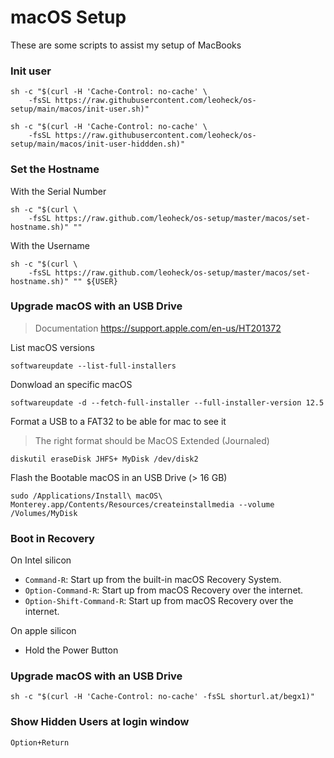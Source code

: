 # macOS Setup

These are some scripts to assist my setup of MacBooks

### Init user
```
sh -c "$(curl -H 'Cache-Control: no-cache' \
	-fsSL https://raw.githubusercontent.com/leoheck/os-setup/main/macos/init-user.sh)"
```

```
sh -c "$(curl -H 'Cache-Control: no-cache' \
	-fsSL https://raw.githubusercontent.com/leoheck/os-setup/main/macos/init-user-hiddden.sh)"
```

### Set the Hostname

With the Serial Number
```
sh -c "$(curl \
	-fsSL https://raw.github.com/leoheck/os-setup/master/macos/set-hostname.sh)" "" 
```

With the Username
```
sh -c "$(curl \
	-fsSL https://raw.github.com/leoheck/os-setup/master/macos/set-hostname.sh)" "" ${USER}
```


### Upgrade macOS with an USB Drive

> Documentation https://support.apple.com/en-us/HT201372

List macOS versions
```
softwareupdate --list-full-installers
```

Donwload an specific macOS
```
softwareupdate -d --fetch-full-installer --full-installer-version 12.5
```

Format a USB to a FAT32 to be able for mac to see it
> The right format should be MacOS Extended (Journaled)
```
diskutil eraseDisk JHFS+ MyDisk /dev/disk2
```

Flash the Bootable macOS in an USB Drive (> 16 GB)
```
sudo /Applications/Install\ macOS\ Monterey.app/Contents/Resources/createinstallmedia --volume /Volumes/MyDisk
```

### Boot in Recovery

On Intel silicon

- `Command-R`: Start up from the built-in macOS Recovery System.
- `Option-Command-R`: Start up from macOS Recovery over the internet.
- `Option-Shift-Command-R`: Start up from macOS Recovery over the internet.

On apple silicon

- Hold the Power Button

### Upgrade macOS with an USB Drive

```
sh -c "$(curl -H 'Cache-Control: no-cache' -fsSL shorturl.at/begx1)"
```


### Show Hidden Users at login window

`Option+Return`
